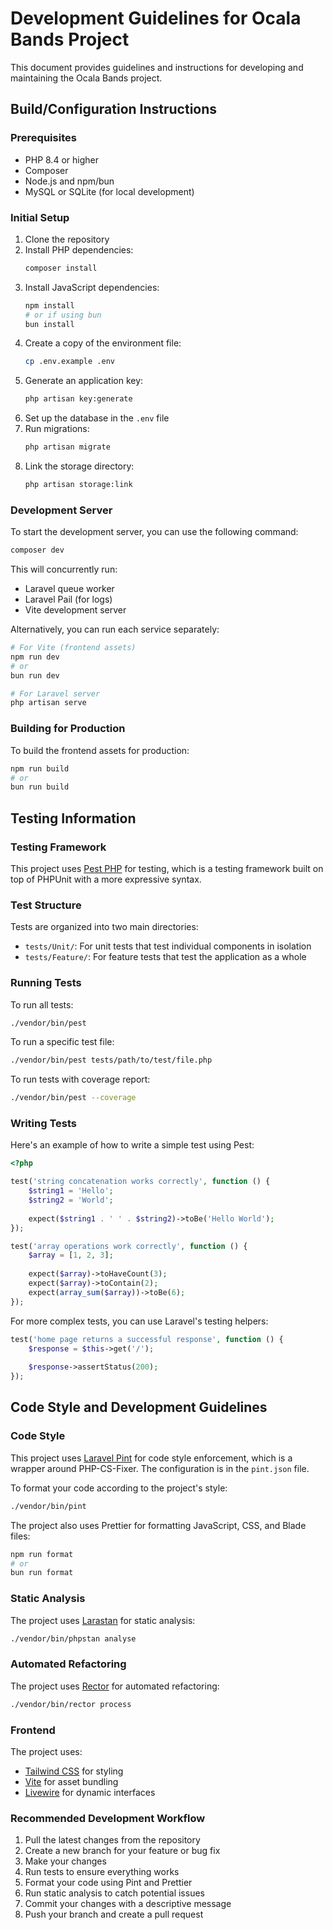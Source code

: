 # Development Guidelines for Ocala Bands Project

This document provides guidelines and instructions for developing and maintaining the Ocala Bands project.

## Build/Configuration Instructions

### Prerequisites
- PHP 8.4 or higher
- Composer
- Node.js and npm/bun
- MySQL or SQLite (for local development)

### Initial Setup
1. Clone the repository
2. Install PHP dependencies:
   ```bash
   composer install
   ```
3. Install JavaScript dependencies:
   ```bash
   npm install
   # or if using bun
   bun install
   ```
4. Create a copy of the environment file:
   ```bash
   cp .env.example .env
   ```
5. Generate an application key:
   ```bash
   php artisan key:generate
   ```
6. Set up the database in the `.env` file
7. Run migrations:
   ```bash
   php artisan migrate
   ```
8. Link the storage directory:
   ```bash
   php artisan storage:link
   ```

### Development Server
To start the development server, you can use the following command:
```bash
composer dev
```

This will concurrently run:
- Laravel queue worker
- Laravel Pail (for logs)
- Vite development server

Alternatively, you can run each service separately:
```bash
# For Vite (frontend assets)
npm run dev
# or
bun run dev

# For Laravel server
php artisan serve
```

### Building for Production
To build the frontend assets for production:
```bash
npm run build
# or
bun run build
```

## Testing Information

### Testing Framework
This project uses [Pest PHP](https://pestphp.com/) for testing, which is a testing framework built on top of PHPUnit with a more expressive syntax.

### Test Structure
Tests are organized into two main directories:
- `tests/Unit/`: For unit tests that test individual components in isolation
- `tests/Feature/`: For feature tests that test the application as a whole

### Running Tests
To run all tests:
```bash
./vendor/bin/pest
```

To run a specific test file:
```bash
./vendor/bin/pest tests/path/to/test/file.php
```

To run tests with coverage report:
```bash
./vendor/bin/pest --coverage
```

### Writing Tests
Here's an example of how to write a simple test using Pest:

```php
<?php

test('string concatenation works correctly', function () {
    $string1 = 'Hello';
    $string2 = 'World';
    
    expect($string1 . ' ' . $string2)->toBe('Hello World');
});

test('array operations work correctly', function () {
    $array = [1, 2, 3];
    
    expect($array)->toHaveCount(3);
    expect($array)->toContain(2);
    expect(array_sum($array))->toBe(6);
});
```

For more complex tests, you can use Laravel's testing helpers:

```php
test('home page returns a successful response', function () {
    $response = $this->get('/');
    
    $response->assertStatus(200);
});
```

## Code Style and Development Guidelines

### Code Style
This project uses [Laravel Pint](https://github.com/laravel/pint) for code style enforcement, which is a wrapper around PHP-CS-Fixer. The configuration is in the `pint.json` file.

To format your code according to the project's style:
```bash
./vendor/bin/pint
```

The project also uses Prettier for formatting JavaScript, CSS, and Blade files:
```bash
npm run format
# or
bun run format
```

### Static Analysis
The project uses [Larastan](https://github.com/larastan/larastan) for static analysis:
```bash
./vendor/bin/phpstan analyse
```

### Automated Refactoring
The project uses [Rector](https://github.com/rectorphp/rector) for automated refactoring:
```bash
./vendor/bin/rector process
```

### Frontend
The project uses:
- [Tailwind CSS](https://tailwindcss.com/) for styling
- [Vite](https://vitejs.dev/) for asset bundling
- [Livewire](https://livewire.laravel.com/) for dynamic interfaces

### Recommended Development Workflow
1. Pull the latest changes from the repository
2. Create a new branch for your feature or bug fix
3. Make your changes
4. Run tests to ensure everything works
5. Format your code using Pint and Prettier
6. Run static analysis to catch potential issues
7. Commit your changes with a descriptive message
8. Push your branch and create a pull request
